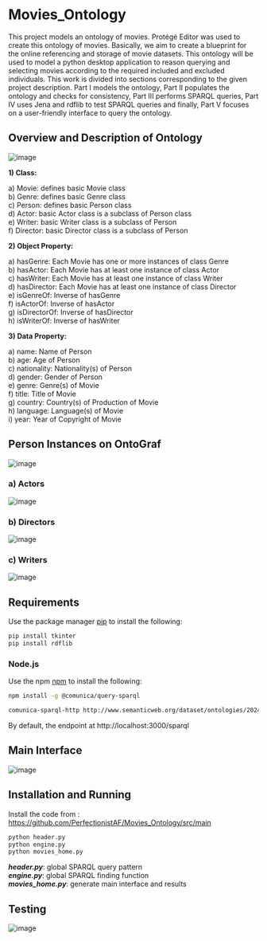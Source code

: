 # Movies_Ontology

This project models an ontology of movies. Protégé Editor was used to create this ontology of movies. Basically, we aim to create a blueprint 
for the online referencing and storage of movie datasets. This ontology will be used to model a python desktop application to reason querying 
and selecting movies according to the required included and excluded individuals. This work is divided into sections corresponding to the 
given project description. Part I models the ontology, Part II populates the ontology and checks for consistency, Part III performs SPARQL 
queries, Part IV uses Jena and rdflib to test SPARQL queries and finally, Part V focuses on a user-friendly interface to query the ontology.

## Overview and Description of Ontology

![image](https://github.com/PerfectionistAF/Movies_Ontology/assets/77901496/5fda46d8-0092-40c0-a623-29927487d4eb)

**1) Class:** 

a) Movie: defines basic Movie class<br>
b) Genre: defines basic Genre class<br> 
c) Person: defines basic Person class<br>
d) Actor: basic Actor class is a subclass of Person class<br>
e) Writer: basic Writer class is a subclass of Person<br>
f) Director: basic Director class is a subclass of Person<br>

**2) Object Property:**

a) hasGenre: Each Movie has one or more instances of class Genre<br>
b) hasActor: Each Movie has at least one instance of class Actor<br>
c) hasWriter: Each Movie has at least one instance of class Writer<br>
d) hasDirector: Each Movie has at least one instance of class Director<br>
e) isGenreOf: Inverse of hasGenre<br>
f) isActorOf: Inverse of hasActor<br>
g) isDirectorOf: Inverse of hasDirector<br>
h) isWriterOf: Inverse of hasWriter<br>

**3) Data Property:**

a) name: Name of Person<br>
b) age: Age of Person<br>
c) nationality: Nationality(s) of Person<br>
d) gender: Gender of Person<br>
e) genre: Genre(s) of Movie<br>
f) title: Title of Movie<br>
g) country: Country(s) of Production of Movie<br>
h) language: Language(s) of Movie<br>
i) year: Year of Copyright of Movie<br>

## Person Instances on OntoGraf

![image](https://github.com/PerfectionistAF/Movies_Ontology/assets/77901496/f43cada2-bdf0-4766-a2b3-8f6c9217b9b1)

### a) Actors

![image](https://github.com/PerfectionistAF/Movies_Ontology/assets/77901496/d56f66db-90da-4d75-9264-bb5af8920ef4)

### b) Directors

![image](https://github.com/PerfectionistAF/Movies_Ontology/assets/77901496/835b19ca-b752-4b42-a137-f6c9c51db2a9)

### c) Writers

![image](https://github.com/PerfectionistAF/Movies_Ontology/assets/77901496/df454305-8bbe-49cd-b9ca-65a572be7a40)

## Requirements

Use the package manager [pip](https://pip.pypa.io/en/stable/) to install the following:
```bash
pip install tkinter
pip install rdflib
```
### Node.js

Use the npm [npm](https://docs.npmjs.com/cli/v10/commands/npm-install) to install the following:
```bash
npm install -g @comunica/query-sparql
```

```bash
comunica-sparql-http http://www.semanticweb.org/dataset/ontologies/2024/4/moviesV1/
```

By default, the endpoint at http://localhost:3000/sparql 

## Main Interface

![image](https://github.com/PerfectionistAF/Movies_Ontology/assets/77901496/dec9bb4e-f7bf-4ea8-812f-2b963797a00e)

## Installation and Running

Install the code from : [https://github.com/PerfectionistAF/Movies_Ontology/src/main ](https://github.com/PerfectionistAF/Movies_Ontology/tree/main/src/main/movies_home)
```bash
python header.py
python engine.py
python movies_home.py
```

***header.py***: global SPARQL query pattern<br>
***engine.py***: global SPARQL finding function<br>
***movies_home.py***: generate main interface and results<br>

## Testing

![image](https://github.com/PerfectionistAF/Movies_Ontology/assets/77901496/35965b84-00c5-4381-823f-dd115448b9e8)

